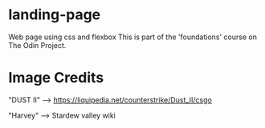# landing-page
Web page using css and flexbox
This is part of the 'foundations' course on The Odin Project.


# Image Credits

"DUST II" --> https://liquipedia.net/counterstrike/Dust_II/csgo

"Harvey" --> Stardew valley wiki